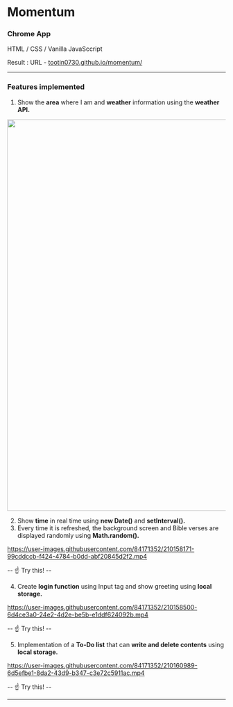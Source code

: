 # Momentum
### Chrome App
HTML /  CSS /   Vanilla JavaSccript

Result : URL - [tootin0730.github.io/momentum/](https://tootin0730.github.io/momentum/)

___
### Features implemented

1. Show the **area** where I am and **weather** information using the **weather API.**
<img src="https://user-images.githubusercontent.com/84171352/210157840-bb5bfc6a-c2ad-4065-a559-b6fe28a04a5b.jpg" width="900">


2. Show **time** in real time using **new Date()** and **setInterval().**
3. Every time it is refreshed, the background screen and Bible verses are displayed randomly using **Math.random().**

https://user-images.githubusercontent.com/84171352/210158171-99cddccb-f424-4784-b0dd-abf20845d2f2.mp4
  

-- :point_up:   Try this! --


4. Create **login function** using Input tag and show greeting using **local storage.**

https://user-images.githubusercontent.com/84171352/210158500-6d4ce3a0-24e2-4d2e-be5b-e1ddf624092b.mp4

-- :point_up:   Try this! --


5. Implementation of a **To-Do list** that can **write and delete contents** using **local storage.**

https://user-images.githubusercontent.com/84171352/210160989-6d5efbe1-8da2-43d9-b347-c3e72c5911ac.mp4

-- :point_up:   Try this! --

___
